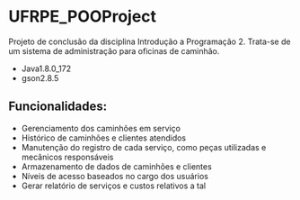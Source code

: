 # UFRPE_POOProject
Projeto de conclusão da disciplina Introdução a Programação 2. Trata-se de um sistema de administração para oficinas de caminhão.

- Java1.8.0_172
- gson2.8.5

## Funcionalidades: 
- Gerenciamento dos caminhões em serviço
- Histórico de caminhões e clientes atendidos
- Manutenção do registro de cada serviço, como peças utilizadas e mecânicos responsáveis
- Armazenamento de dados de caminhões e clientes
- Níveis de acesso baseados no cargo dos usuários
- Gerar relatório de serviços e custos relativos a tal
